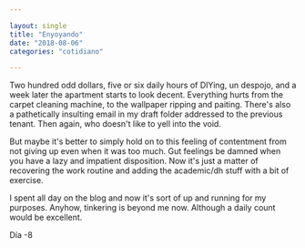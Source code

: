 ```yaml
---

layout: single
title: "Enyoyando"
date: "2018-08-06"
categories: "cotidiano"

---
```


Two hundred odd dollars, five or six daily hours of DIYing, un despojo, and a week later the apartment starts to look decent. Everything hurts from the carpet cleaning machine, to the wallpaper ripping and paiting. There's also a pathetically insulting email in my draft folder addressed to the previous tenant. Then again, who doesn't like to yell into the void.

But maybe it's better to simply hold on to this feeling of contentment from not giving up even when it was too much. Gut feelings be damned when you have a lazy and impatient disposition. Now it's just a matter of recovering the work routine and adding the academic/dh stuff with a bit of exercise.

I spent all day on the blog and now it's sort of up and running for my purposes. Anyhow, tinkering is beyond me now. Although a daily count would be excellent.


Día -8
